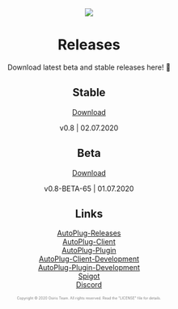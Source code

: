 <div align="center">
<div>
 <img src="https://i.imgur.com/BMpvtWP.png">
 
<h1>Releases</h1>
<p>Download latest beta and stable releases here! 💙</p>

<h2>Stable</h2>
<a href="https://github.com/Osiris-Team/AutoPlug-Releases/raw/master/autoplug-latest.zip">Download</a>
<p>v0.8 | 02.07.2020</p>

<h2>Beta</h2>
<a href="https://github.com/Osiris-Team/AutoPlug-Releases/raw/master/beta-builds/autoplug-v0.8-BETA-65.zip">Download</a>
<p>v0.8-BETA-65 | 01.07.2020</p>

<h2>Links</h2>
<p>
<a href="https://github.com/Osiris-Team/AutoPlug-Releases">AutoPlug-Releases</a><br>
<a href="https://github.com/Osiris-Team/AutoPlug-Client">AutoPlug-Client</a><br>
<a href="https://github.com/Osiris-Team/AutoPlug-Plugin">AutoPlug-Plugin</a><br>
<a href="https://bit.ly/acprogress">AutoPlug-Client-Development</a><br>
<a href="https://bit.ly/approgress">AutoPlug-Plugin-Development</a><br>
<a href="https://www.spigotmc.org/members/osiristeam.935748/">Spigot</a><br>
<a href="https://discord.com/invite/GGNmtCC">Discord</a><br>
 </p>

<p style="font-size:50%;color:gray;">Copyright ©️ 2020 Osiris Team. All rights reserved. Read the "LICENSE" file for details.</p>

</div>

